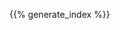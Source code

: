 <!--
.. title: index
.. slug: index
.. date: 2019-08-15 16:27:52 UTC+02:00
.. description: index of all pages on the website
.. author: Xeverous
.. index_path: /
.. breadcrumb: False
.. pretty_url: False
-->

{{% generate_index %}}
